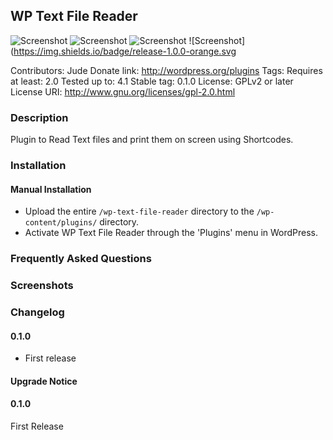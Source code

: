 ## WP Text File Reader

![Screenshot](https://img.shields.io/badge/build-passed-1ece30.svg) ![Screenshot](https://img.shields.io/badge/plugin-WPMUDEV-blue.svg) ![Screenshot](https://img.shields.io/badge/license-GNU_GPL_v2-red.svg) ![Screenshot](https://img.shields.io/badge/release-1.0.0-orange.svg

Contributors:      Jude
Donate link:       http://wordpress.org/plugins
Tags: 
Requires at least: 2.0
Tested up to:      4.1
Stable tag:        0.1.0
License:           GPLv2 or later
License URI:       http://www.gnu.org/licenses/gpl-2.0.html


### Description 

Plugin to Read Text files and print them on screen using Shortcodes.


### Installation 

#### Manual Installation 

 * Upload the entire `/wp-text-file-reader` directory to the `/wp-content/plugins/` directory.
 * Activate WP Text File Reader through the 'Plugins' menu in WordPress.

### Frequently Asked Questions


### Screenshots


### Changelog

#### 0.1.0
* First release

#### Upgrade Notice

#### 0.1.0

First Release